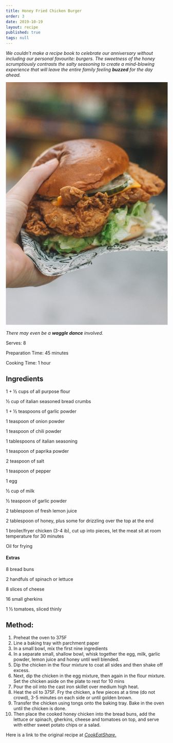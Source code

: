```yaml
---
title: Honey Fried Chicken Burger
order: 3
date: 2019-10-19
layout: recipe
published: true
tags: null
---
```

*We couldn’t make a recipe book to celebrate our anniversary without including our personal favourite: burgers. The sweetness of the honey scrumptiously contrasts the salty seasoning to create a mind-blowing experience that will leave the entire family feeling **buzzed** for the day ahead.* 

![](../uploads/loes-klinker-4ddvpom5qwi-unsplash.jpg)

*There may even be a **waggle dance** involved.*

Serves: 8

Preparation Time: 45 minutes

Cooking Time: 1 hour

## Ingredients

1 + ½ cups of all purpose flour

½ cup of italian seasoned bread crumbs

1 + ½ teaspoons of garlic powder

1 teaspoon of onion powder

1 teaspoon of chili powder

1 tablespoons of italian seasoning

1 teaspoon of paprika powder

2 teaspoon of salt

1 teaspoon of pepper

1 egg

½ cup of milk

½ teaspoon of garlic powder

2 tablespoon of fresh lemon juice

2 tablespoon of honey, plus some for drizzling over the top at the end

1 broiler/fryer chicken (3-4 ib), cut up into pieces, let the meat sit at room temperature for 30 minutes

Oil for frying

#### Extras

8 bread buns

2 handfuls of spinach or lettuce

8 slices of cheese

16 small gherkins

1 ½ tomatoes, sliced thinly

## Method:

1. Preheat the oven to 375F
2. Line a baking tray with parchment paper
3. In a small bowl, mix the first nine ingredients
4. In a separate small, shallow bowl, whisk together the egg, milk, garlic powder, lemon juice and honey until well blended.
5. Dip the chicken in the flour mixture to coat all sides and then shake off excess.
6. Next, dip the chicken in the egg mixture, then again in the flour mixture. Set the chicken aside on the plate to rest for 10 mins
7. Pour the oil into the cast iron skillet over medium high heat.
8. Heat the oil to 375F. Fry the chicken, a few pieces at a time (do not crowd), 3-5 minutes on each side or until golden brown.
9. Transfer the chicken using tongs onto the baking tray. Bake in the oven until the chicken is done.
10. Then place the cooked honey chicken into the bread buns, add the lettuce or spinach, gherkins, cheese and tomatoes on top, and serve with either sweet potato chips or a salad.



Here is a link to the original recipe at *[CookEatShare.](https://cookeatshare.com/recipes/honey-fried-chicken-826728?servings=8&units=us)*